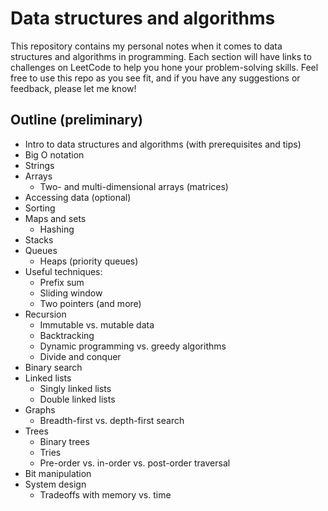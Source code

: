 # Data structures and algorithms

This repository contains my personal notes when it comes to data structures and algorithms in programming.  Each section will have links to challenges on LeetCode to help you hone your problem-solving skills.  Feel free to use this repo as you see fit, and if you have any suggestions or feedback, please let me know!

## Outline (preliminary)
- Intro to data structures and algorithms (with prerequisites and tips)
- Big O notation
- Strings
- Arrays
    - Two- and multi-dimensional arrays (matrices)
- Accessing data (optional)
- Sorting
- Maps and sets
    - Hashing
- Stacks
- Queues
    - Heaps (priority queues)
- Useful techniques:
    - Prefix sum
    - Sliding window
    - Two pointers (and more)
- Recursion
    - Immutable vs. mutable data
    - Backtracking 
    - Dynamic programming vs. greedy algorithms
    - Divide and conquer
- Binary search
- Linked lists
    - Singly linked lists
    - Double linked lists
- Graphs
    - Breadth-first vs. depth-first search
- Trees
    - Binary trees
    - Tries
    - Pre-order vs. in-order vs. post-order traversal
- Bit manipulation
- System design
    - Tradeoffs with memory vs. time